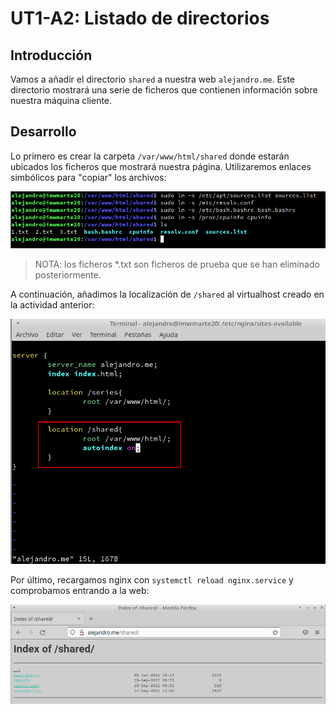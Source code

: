 # UT1-A2: Listado de directorios

## Introducción

Vamos a añadir el directorio `shared` a nuestra web `alejandro.me`. Este directorio mostrará una serie de ficheros que contienen información sobre nuestra máquina cliente.

## Desarrollo

Lo primero es crear la carpeta `/var/www/html/shared` donde estarán ubicados los ficheros que mostrará nuestra página. Utilizaremos enlaces simbólicos para "copiar" los archivos:

![](img/2.png)

> NOTA: los ficheros *.txt son ficheros de prueba que se han eliminado posteriormente.

A continuación, añadimos la localización de `/shared` al virtualhost creado en la actividad anterior:

![](img/1.png)

Por último, recargamos nginx con `systemctl reload nginx.service` y comprobamos entrando a la web:

![](img/3.png)